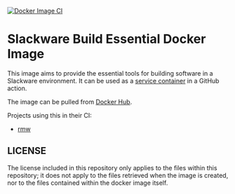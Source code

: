 [![Docker Image CI](https://github.com/andy5995/docker-slackware-build-essential/actions/workflows/docker.yml/badge.svg)](https://github.com/andy5995/docker-slackware-build-essential/actions/workflows/docker.yml)
# Slackware Build Essential Docker Image

This image aims to provide the essential tools for building software in a
Slackware environment. It can be used as a [service
container](https://docs.github.com/en/actions/using-containerized-services/about-service-containers#creating-service-containers)
in a GitHub action.

The image can be pulled from [Docker
Hub](https://hub.docker.com/repository/docker/andy5995/slackware-build-essential).

Projects using this in their CI:

* [rmw](https://github.com/theimpossibleastronaut/rmw)

## LICENSE

The license included in this repository only applies to the files within this
repository; it does not apply to the files retrieved when the image is
created, nor to the files contained within the docker image itself.
